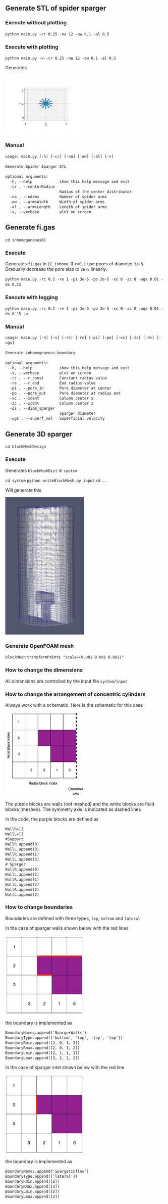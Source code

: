 ## Generate STL of spider sparger

### Execute without plotting

`python main.py -cr 0.25 -na 12 -aw 0.1 -al 0.5`

### Execute with plotting

`python main.py -v -cr 0.25 -na 12 -aw 0.1 -al 0.5`

Generates

<p float="left">
  <img src="image/simpleOutput.png" width="250"/>
</p>


### Manual

```
usage: main.py [-h] [-cr] [-na] [-aw] [-al] [-v]

Generate Spider Sparger STL

optional arguments:
  -h, --help            show this help message and exit
  -cr , --centerRadius 
                        Radius of the center distributor
  -na , --nArms         Number of spider arms
  -aw , --armsWidth     Width of spider arms
  -al , --armsLength    Length of spider arms
  -v, --verbose         plot on screen

```

## Generate fi.gas

`cd inhomogeneousBC`

### Execute

Generates `fi.gas` in `IC_inhomo`. If `r<0.1` use pores of diameter `3e-5`. Gradually decrease the pore size to `2e-5` linearly.

`python main.py -rc 0.1 -re 1 -pi 3e-5 -po 2e-5 -xc 0 -zc 0 -ugs 0.01 -ds 0.15`

### Execute with logging

`python main.py -rc 0.1 -re 1 -pi 3e-5 -po 2e-5 -xc 0 -zc 0 -ugs 0.01 -ds 0.15 -v`

### Manual

```
usage: main.py [-h] [-v] [-rc] [-re] [-pi] [-po] [-xc] [-zc] [-ds] [-ugs]

Generate inhomogeneous boundary

optional arguments:
  -h, --help            show this help message and exit
  -v, --verbose         plot on screen
  -rc , --r_const       Constant radius value
  -re , --r_end         End radius value
  -pi , --pore_in       Pore diameter at center
  -po , --pore_out      Pore diameter at radius end
  -xc , --xcent         Column center x
  -zc , --zcent         Column center z
  -ds , --diam_sparger 
                        Sparger diameter
  -ugs , --superf_vel   Superficial velocity

```




## Generate 3D sparger

`cd blockMeshDesign`

### Execute

Generates `blockMeshDict` in `system`

`cd system`
`python writeBlockMesh.py input`
`cd ..`


Will generate this

<p float="left">
  <img src="image/3dsparger.png" width="250"/>
</p>

### Generate OpenFOAM mesh

`blockMesh`
`transformPoints "scale=(0.001 0.001 0.001)"`


### How to change the dimensions

All dimensions are controlled by the input file `system/input`

### How to change the arrangement of concentric cylinders

Always work with a schematic. Here is the schematic for this case

<p float="left">
  <img src="image/schematic.png" width="250"/>
</p>

The purple blocks are walls (not meshed) and the white blocks are fluid blocks (meshed). The symmetry axis is indicated as dashed lines

In the code, the purple blocks are defined as

```
WallR=[]
WallL=[]
#Support
WallR.append(0)
WallL.append(3)
WallR.append(1)
WallL.append(3)
# Sparger
WallR.append(0)
WallL.append(2)
WallR.append(1)
WallL.append(2)
WallR.append(2)
WallL.append(2)
```

### How to change boundaries

Boundaries are defined with three types, `top`, `bottom` and `lateral`

In the case of sparger walls shown below with the red lines
<p float="left">
  <img src="image/schematicSpargerWalls.png" width="250"/>
</p>

the boundary is implemented as 
```
BoundaryNames.append('SpargerWalls')
BoundaryType.append(['bottom', 'top', 'top', 'top'])
BoundaryRmin.append([2, 0, 1, 2])
BoundaryRmax.append([2, 0, 1, 2])
BoundaryLmin.append([2, 1, 1, 1])
BoundaryLmax.append([3, 2, 2, 2])
```

In the case of sparger inlet shown below with the red line
<p float="left">
  <img src="image/schematicSpargerInlet.png" width="250"/>
</p>

the boundary is implemented as
```
BoundaryNames.append('SpargerInflow')
BoundaryType.append(['lateral'])
BoundaryRmin.append([2])
BoundaryRmax.append([3])
BoundaryLmin.append([2])
BoundaryLmax.append([2])
```




